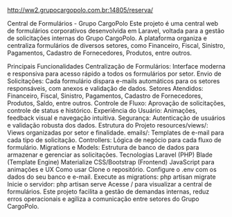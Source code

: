 http://ww2.grupocargopolo.com.br:14805/reserva/


Central de Formulários - Grupo CargoPolo
Este projeto é uma central web de formulários corporativos desenvolvida em Laravel, voltada para a gestão de solicitações internas do Grupo CargoPolo.
A plataforma organiza e centraliza formulários de diversos setores, como Financeiro, Fiscal, Sinistro, Pagamentos, Cadastro de Fornecedores, Produtos, entre outros.

Principais Funcionalidades
Centralização de Formulários: Interface moderna e responsiva para acesso rápido a todos os formulários por setor.
Envio de Solicitações: Cada formulário dispara e-mails automáticos para os setores responsáveis, com anexos e validação de dados.
Setores Atendidos: Financeiro, Fiscal, Sinistro, Pagamentos, Cadastro de Fornecedores, Produtos, Saldo, entre outros.
Controle de Fluxo: Aprovação de solicitações, controle de status e histórico.
Experiência do Usuário: Animações, feedback visual e navegação intuitiva.
Segurança: Autenticação de usuários e validação robusta dos dados.
Estrutura do Projeto
resources/views/: Views organizadas por setor e finalidade.
emails/: Templates de e-mail para cada tipo de solicitação.
Controllers: Lógica de negócio para cada fluxo de formulário.
Migrations e Models: Estrutura de banco de dados para armazenar e gerenciar as solicitações.
Tecnologias
Laravel (PHP)
Blade (Template Engine)
Materialize CSS/Bootstrap (Frontend)
JavaScript para animações e UX
Como usar
Clone o repositório.
Configure o .env com os dados do seu banco e e-mail.
Execute as migrations:
php artisan migrate
Inicie o servidor:
php artisan serve
Acesse / para visualizar a central de formulários.
Este projeto facilita a gestão de demandas internas, reduz erros operacionais e agiliza a comunicação entre setores do Grupo CargoPolo.
